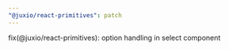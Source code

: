 ```yaml
---
"@juxio/react-primitives": patch
---
```


fix(@juxio/react-primitives): option handling in select component
